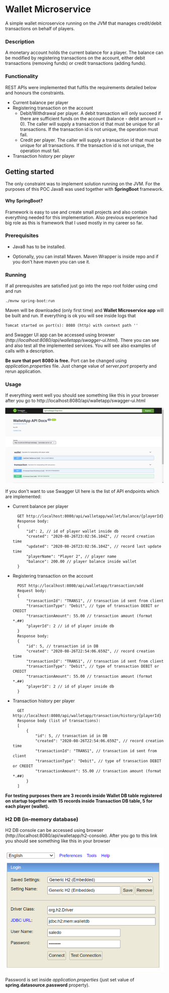 # Wallet Microservice

A simple wallet microservice running on the JVM that manages credit/debit
transactions on behalf of players.

### Description

A monetary account holds the current balance for a player.
The balance can be modified by registering transactions on the account, either debit
transactions (removing funds) or credit transactions (adding funds).

### Functionality

REST APIs were implemented that fulfils the requirements detailed
below and honours the constraints.

- Current balance per player
- Registering transaction on the account
    - Debit/Withdrawal per player. A debit transaction will only succeed if there are
sufficient funds on the account (balance - debit amount >= 0).
The caller will supply a transaction id that must be unique for all transactions. If the
transaction id is not unique, the operation must fail.
    - Credit per player. The caller will supply a transaction id that must be unique for all
transactions. If the transaction id is not unique, the operation must fail.
- Transaction history per player

## Getting started

The only constraint was to implement solution running on the JVM. For the purposes of this POC Java8 was used together with 
**SpringBoot** framework.

#### Why SpringBoot?

Framework is easy to use and create small projects and also contain everything needed for this implementation. 
Also previous experience had big role as this is framework that I used mostly in my career so far.

### Prerequisites

* Java8 has to be installed. 

* Optionally, you can install Maven. Maven Wrapper is inside repo and if you don't have maven you can use it.

### Running

If all prerequisites are satisfied just go into the repo root folder using cmd and run

    ./mvnw spring-boot:run

Maven will be downloaded (only first time) and **Wallet Microservice app** will be built and run. 
If everything is ok you will see inside logs that 

    Tomcat started on port(s): 8080 (http) with context path ''

and Swagger UI app can be accessed using browser (*http://localhost:8080/api/walletapp/swagger-ui.html*). There
you can see and also test all the implemented services. You will see also examples of calls with a description.

**Be sure that port 8080 is free.** Port can be changed using *application.properties* file. Just change value of 
*server.port* property and rerun application.

### Usage

If everything went well you should see something like this in your browser after you go to 
http://localhost:8080/api/walletapp/swagger-ui.html

![Swagger](swagger.png "Swagger UI")

If you don't want to use Swagger UI here is the list of API endpoints which are implemented:

- Current balance per player 

        GET http://localhost:8080/api/walletapp/wallet/balance/{playerId}
        Response body:
        {
            "id": 2, // id of player wallet inside db
            "created": "2020-08-26T23:02:56.104Z", // record creation time
            "updated": "2020-08-26T23:02:56.104Z", // record last update time
            "playerName": "Player 2", // player name
            "balance": 200.00 // player balance inside wallet
        }
- Registering transaction on the account

        POST http://localhost:8080/api/walletapp/transaction/add
        Request body:
        {
            "transactionId": "TRANS1", // transaction id sent from client
            "transactionType": "Debit", // type of transaction DEBIT or CREDIT
            "transactionAmount": 55.00 // transaction amount (format *.##)
            "playerId": 2 // id of player inside db
        }
        Response body:
        {
            "id": 5, // transaction id in DB
            "created": "2020-08-26T22:54:06.659Z", // record creation time
            "transactionId": "TRANS1", // transaction id sent from client
            "transactionType": "Debit", // type of transaction DEBIT or CREDIT
            "transactionAmount": 55.00 // transaction amount (format *.##)
            "playerId": 2 // id of player inside db
        }
- Transaction history per player

        GET http://localhost:8080/api/walletapp/transaction/history/{playerId}
        Response body (list of transactions): 
        [
            {
                "id": 5, // transaction id in DB
                "created": "2020-08-26T22:54:06.659Z", // record creation time
                "transactionId": "TRANS1", // transaction id sent from client
                "transactionType": "Debit", // type of transaction DEBIT or CREDIT
                "transactionAmount": 55.00 // transaction amount (format *.##)
            }
        ]

**For testing purposes there are 3 records inside Wallet DB table registered on startup
together with 15 records inside Transaction DB table, 5 for each player (wallet).**

### H2 DB (in-memory database)

H2 DB console can be accessed using browser (http://localhost:8080/api/walletapp/h2-console).
After you go to this link you should see something like this in your browser

![H2DB](h2.png "H2 Console")

Password is set inside *application.properties* (just set value of **spring.datasource.password** property).